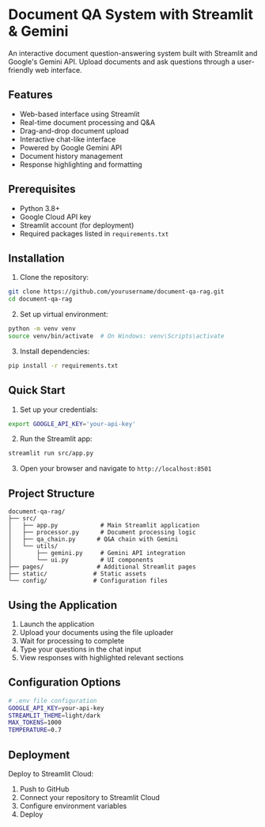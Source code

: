 # Document QA System with Streamlit & Gemini

An interactive document question-answering system built with Streamlit and Google's Gemini API. Upload documents and ask questions through a user-friendly web interface.

## Features

- Web-based interface using Streamlit
- Real-time document processing and Q&A
- Drag-and-drop document upload
- Interactive chat-like interface
- Powered by Google Gemini API
- Document history management
- Response highlighting and formatting

## Prerequisites

- Python 3.8+
- Google Cloud API key
- Streamlit account (for deployment)
- Required packages listed in `requirements.txt`

## Installation

1. Clone the repository:

```bash
git clone https://github.com/yourusername/document-qa-rag.git
cd document-qa-rag
```

2. Set up virtual environment:

```bash
python -m venv venv
source venv/bin/activate  # On Windows: venv\Scripts\activate
```

3. Install dependencies:

```bash
pip install -r requirements.txt
```

## Quick Start

1. Set up your credentials:

```bash
export GOOGLE_API_KEY='your-api-key'
```

2. Run the Streamlit app:

```bash
streamlit run src/app.py
```

3. Open your browser and navigate to `http://localhost:8501`

## Project Structure

```
document-qa-rag/
├── src/
│   ├── app.py            # Main Streamlit application
│   ├── processor.py      # Document processing logic
│   ├── qa_chain.py      # Q&A chain with Gemini
│   └── utils/
│       ├── gemini.py     # Gemini API integration
│       └── ui.py         # UI components
├── pages/               # Additional Streamlit pages
├── static/             # Static assets
└── config/             # Configuration files
```

## Using the Application

1. Launch the application
2. Upload your documents using the file uploader
3. Wait for processing to complete
4. Type your questions in the chat input
5. View responses with highlighted relevant sections

## Configuration Options

```bash
# .env file configuration
GOOGLE_API_KEY=your-api-key
STREAMLIT_THEME=light/dark
MAX_TOKENS=1000
TEMPERATURE=0.7
```

## Deployment

Deploy to Streamlit Cloud:

1. Push to GitHub
2. Connect your repository to Streamlit Cloud
3. Configure environment variables
4. Deploy
